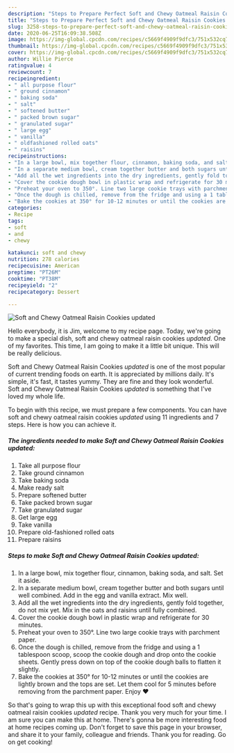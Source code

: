 ```yaml
---
description: "Steps to Prepare Perfect Soft and Chewy Oatmeal Raisin Cookies *updated*"
title: "Steps to Prepare Perfect Soft and Chewy Oatmeal Raisin Cookies *updated*"
slug: 3258-steps-to-prepare-perfect-soft-and-chewy-oatmeal-raisin-cookies-updated
date: 2020-06-25T16:09:38.508Z
image: https://img-global.cpcdn.com/recipes/c5669f4909f9dfc3/751x532cq70/soft-and-chewy-oatmeal-raisin-cookies-updated-recipe-main-photo.jpg
thumbnail: https://img-global.cpcdn.com/recipes/c5669f4909f9dfc3/751x532cq70/soft-and-chewy-oatmeal-raisin-cookies-updated-recipe-main-photo.jpg
cover: https://img-global.cpcdn.com/recipes/c5669f4909f9dfc3/751x532cq70/soft-and-chewy-oatmeal-raisin-cookies-updated-recipe-main-photo.jpg
author: Willie Pierce
ratingvalue: 4
reviewcount: 7
recipeingredient:
- " all purpose flour"
- " ground cinnamon"
- " baking soda"
- " salt"
- " softened butter"
- " packed brown sugar"
- " granulated sugar"
- " large egg"
- " vanilla"
- " oldfashioned rolled oats"
- " raisins"
recipeinstructions:
- "In a large bowl, mix together flour, cinnamon, baking soda, and salt. Set it aside."
- "In a separate medium bowl, cream together butter and both sugars until well combined. Add in the egg and vanilla extract. Mix well."
- "Add all the wet ingredients into the dry ingredients, gently fold together, do not mix yet. Mix in the oats and raisins until fully combined."
- "Cover the cookie dough bowl in plastic wrap and refrigerate for 30 minutes."
- "Preheat your oven to 350°. Line two large cookie trays with parchment paper."
- "Once the dough is chilled, remove from the fridge and using a 1 tablespoon scoop, scoop the cookie dough and drop onto the cookie sheets. Gently press down on top of the cookie dough balls to flatten it slightly."
- "Bake the cookies at 350° for 10-12 minutes or until the cookies are lightly brown and the tops are set. Let them cool for 5 minutes before removing from the parchment paper. Enjoy ❤️"
categories:
- Recipe
tags:
- soft
- and
- chewy

katakunci: soft and chewy 
nutrition: 278 calories
recipecuisine: American
preptime: "PT26M"
cooktime: "PT38M"
recipeyield: "2"
recipecategory: Dessert

---
```



![Soft and Chewy Oatmeal Raisin Cookies *updated*](https://img-global.cpcdn.com/recipes/c5669f4909f9dfc3/751x532cq70/soft-and-chewy-oatmeal-raisin-cookies-updated-recipe-main-photo.jpg)

Hello everybody, it is Jim, welcome to my recipe page. Today, we're going to make a special dish, soft and chewy oatmeal raisin cookies *updated*. One of my favorites. This time, I am going to make it a little bit unique. This will be really delicious.

Soft and Chewy Oatmeal Raisin Cookies *updated* is one of the most popular of current trending foods on earth. It is appreciated by millions daily. It's simple, it's fast, it tastes yummy. They are fine and they look wonderful. Soft and Chewy Oatmeal Raisin Cookies *updated* is something that I've loved my whole life.




To begin with this recipe, we must prepare a few components. You can have soft and chewy oatmeal raisin cookies *updated* using 11 ingredients and 7 steps. Here is how you can achieve it.

<!--inarticleads1-->

##### The ingredients needed to make Soft and Chewy Oatmeal Raisin Cookies *updated*:

1. Take  all purpose flour
1. Take  ground cinnamon
1. Take  baking soda
1. Make ready  salt
1. Prepare  softened butter
1. Take  packed brown sugar
1. Take  granulated sugar
1. Get  large egg
1. Take  vanilla
1. Prepare  old-fashioned rolled oats
1. Prepare  raisins




<!--inarticleads2-->

##### Steps to make Soft and Chewy Oatmeal Raisin Cookies *updated*:

1. In a large bowl, mix together flour, cinnamon, baking soda, and salt. Set it aside.
1. In a separate medium bowl, cream together butter and both sugars until well combined. Add in the egg and vanilla extract. Mix well.
1. Add all the wet ingredients into the dry ingredients, gently fold together, do not mix yet. Mix in the oats and raisins until fully combined.
1. Cover the cookie dough bowl in plastic wrap and refrigerate for 30 minutes.
1. Preheat your oven to 350°. Line two large cookie trays with parchment paper.
1. Once the dough is chilled, remove from the fridge and using a 1 tablespoon scoop, scoop the cookie dough and drop onto the cookie sheets. Gently press down on top of the cookie dough balls to flatten it slightly.
1. Bake the cookies at 350° for 10-12 minutes or until the cookies are lightly brown and the tops are set. Let them cool for 5 minutes before removing from the parchment paper. Enjoy ❤️




So that's going to wrap this up with this exceptional food soft and chewy oatmeal raisin cookies *updated* recipe. Thank you very much for your time. I am sure you can make this at home. There's gonna be more interesting food at home recipes coming up. Don't forget to save this page in your browser, and share it to your family, colleague and friends. Thank you for reading. Go on get cooking!
